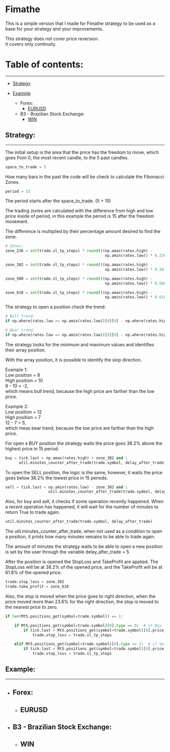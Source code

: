 
# Fimathe

This is a simple version that I made for Fimathe strategy to be used as a base for your strategy
and your improvements.

This strategy does not cover price reversion.  
It covers only continuity.

# Table of contents:
___
- [Strategy](#strategy)

- [Example](#example)
  - Forex:
    - [EURUSD](#eurusd)
  - B3 - Brazilian Stock Exchange:
    - [WIN]()

  

## Strategy:
___
The initial setup is the area that the price has the freedom to move, which goes from 0, the most recent candle,
to the 5 past candles.
```python
space_to_trade = 5
```

How many bars in the past the code will be check to calculate the Fibonacci Zones.
```python
period = 15
```
The period starts after the space_to_trade. (5 + 15)


The trading zones are calculated with the difference from high and low price inside of period, in this example
the period is 15 after the freedom movement. 

The difference is multiplied by their percentage amount desired to find the zone.
```python
# Zones:
zone_236 = int(trade.sl_tp_steps) * round(((np.amax(rates.high) -
                                            np.amin(rates.low)) * 0.236) / int(trade.sl_tp_steps))  # 23.60%

zone_382 = int(trade.sl_tp_steps) * round(((np.amax(rates.high) -
                                            np.amin(rates.low)) * 0.381) / int(trade.sl_tp_steps))  # 38.20%

zone_500 = int(trade.sl_tp_steps) * round(((np.amax(rates.high) -
                                            np.amin(rates.low)) * 0.500) / int(trade.sl_tp_steps))  # 50.00%

zone_618 = int(trade.sl_tp_steps) * round(((np.amax(rates.high) -
                                            np.amin(rates.low)) * 0.618) / int(trade.sl_tp_steps))  # 61.80%
```

The strategy to open a position check the trend:
```python
# Bull trend:
if np.where(rates.low == np.amin(rates.low))[0][0] - np.where(rates.high == np.amax(rates.high))[0][0] < 0:

# Bear trend:
if np.where(rates.low == np.amin(rates.low))[0][0] - np.where(rates.high == np.amax(rates.high))[0][0] > 0:
```
The strategy looks for the minimum and maximum values and identifies their array position.

With the array position, it is possible to identify the slop direction.

Example 1:  
Low position = 8  
High position = 10  
8 - 10 = -2,  
which means bull trend, because the high price are farther than the low price.

Example 2:  
Low position = 12  
High position = 7  
12 - 7 = 5,   
which meas bear trend, because the low price are farther than the high price.

For open a BUY position the strategy waits the price goes 38.2% above the highest price in 15 period.
```python
buy = tick.last > np.amax(rates.high) + zone_382 and \
      util.minutes_counter_after_trade(trade.symbol, delay_after_trade)
```

To open the SELL position, the logic is the same, however, it waits the price goes below 38.2% the
lowest price in 15 periods.
```python
sell = tick.last < np.amin(rates.low) - zone_382 and \
                   util.minutes_counter_after_trade(trade.symbol, delay_after_trade)
```
Also, for buy and sell, it checks if some operation recently happened. 
When a recent operation has happened, it will wait for the number of minutes to return True to trade again.
```python
util.minutes_counter_after_trade(trade.symbol, delay_after_trade)
```
The util.minutes_counter_after_trade, when not used as a condition to open a position, it prints how many minutes
remains to be able to trade again.

The amount of minutes the strategy waits to be able to open a new position is set by the user
through the variable delay_after_trade = 5

After the position is opened the StopLoss and TakeProfit are applied.
The StopLoss will be at 38.2% of the opened price, and the TakeProfit will be at 61.8% of the opened price.
```python
trade.stop_loss = zone_382
trade.take_profit = zone_618
```

Also, the stop is moved when the price goes to right direction, when the price moved more than 23.6% for the right
direction, the stop is moved to the nearest price to zero. 
```python
if len(Mt5.positions_get(symbol=trade.symbol)) == 1:

    if Mt5.positions_get(symbol=trade.symbol)[0].type == 0:  # if Buy
        if tick.last > Mt5.positions_get(symbol=trade.symbol)[0].price_open + zone_236:
            trade.stop_loss = trade.sl_tp_steps

    elif Mt5.positions_get(symbol=trade.symbol)[0].type == 1:  # if Sell
        if tick.last < Mt5.positions_get(symbol=trade.symbol)[0].price_open - zone_236:
            trade.stop_loss = trade.sl_tp_steps
```

## Example:
___
- ## Forex:
  - ## EURUSD
- ## B3 - Brazilian Stock Exchange:
  - ## WIN
